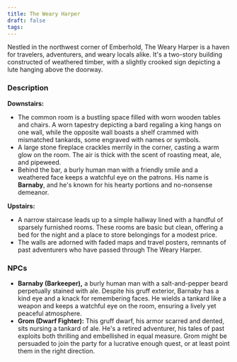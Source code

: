 ```yaml
---
title: The Weary Harper
draft: false
tags:
---
```

Nestled in the northwest corner of Emberhold, The Weary Harper is a haven for travelers, adventurers, and weary locals alike. It's a two-story building constructed of weathered timber, with a slightly crooked sign depicting a lute hanging above the doorway.

### Description
**Downstairs:**
- The common room is a bustling space filled with worn wooden tables and chairs. A worn tapestry depicting a bard regaling a king hangs on one wall, while the opposite wall boasts a shelf crammed with mismatched tankards, some engraved with names or symbols.
- A large stone fireplace crackles merrily in the corner, casting a warm glow on the room. The air is thick with the scent of roasting meat, ale, and pipeweed.
- Behind the bar, a burly human man with a friendly smile and a weathered face keeps a watchful eye on the patrons. His name is **Barnaby**, and he's known for his hearty portions and no-nonsense demeanor.

**Upstairs:**
- A narrow staircase leads up to a simple hallway lined with a handful of sparsely furnished rooms. These rooms are basic but clean, offering a bed for the night and a place to store belongings for a modest price.
- The walls are adorned with faded maps and travel posters, remnants of past adventurers who have passed through The Weary Harper.


### NPCs
- **Barnaby (Barkeeper),** a burly human man with a salt-and-pepper beard perpetually stained with ale. Despite his gruff exterior, Barnaby has a kind eye and a knack for remembering faces. He wields a tankard like a weapon and keeps a watchful eye on the room, ensuring a lively yet peaceful atmosphere.
- **Grom (Dwarf Fighter):** This gruff dwarf, his armor scarred and dented, sits nursing a tankard of ale. He's a retired adventurer, his tales of past exploits both thrilling and embellished in equal measure. Grom might be persuaded to join the party for a lucrative enough quest, or at least point them in the right direction.